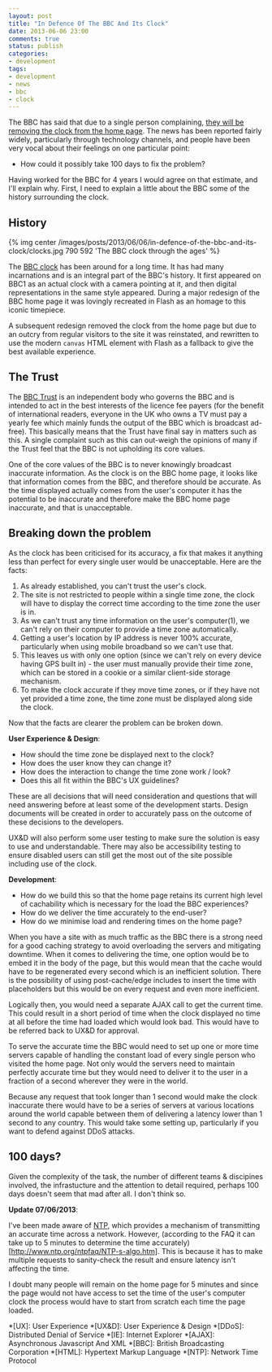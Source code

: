 ```yaml
---
layout: post
title: "In Defence Of The BBC And Its Clock"
date: 2013-06-06 23:00
comments: true
status: publish
categories:
- development
tags:
- development
- news
- bbc
- clock
---
```


The BBC has said that due to a single person complaining, [they will be removing the clock from the home page](http://www.bbc.co.uk/news/entertainment-arts-22768861). The news has been reported fairly widely, particularly through technology channels, and people have been very vocal about their feelings on one particular point:

* How could it possibly take 100 days to fix the problem?

Having worked for the BBC for 4 years I would agree on that estimate, and I'll explain why. First, I need to explain a little about the BBC some of the history surrounding the clock.


History
-------

{% img center /images/posts/2013/06/06/in-defence-of-the-bbc-and-its-clock/clocks.jpg 790 592 'The BBC clock through the ages' %}

The [BBC clock](https://www.google.co.uk/search?q=bbc+clock&tbm=isch) has been around for a long time. It has had many incarnations and is an integral part of the BBC's history. It first appeared on BBC1 as an actual clock with a camera pointing at it, and then digital representations in the same style appeared. During a major redesign of the BBC home page it was lovingly recreated in Flash as an homage to this iconic timepiece.

A subsequent redesign removed the clock from the home page but due to an outcry from regular visitors to the site it was reinstated, and rewritten to use the modern `canvas` HTML element with Flash as a fallback to give the best available experience.


The Trust
---------

The [BBC Trust](http://www.bbc.co.uk/bbctrust/) is an independent body who governs the BBC and is intended to act in the best interests of the licence fee payers (for the benefit of international readers, everyone in the UK who owns a TV must pay a yearly fee which mainly funds the output of the BBC which is broadcast ad-free). This basically means that the Trust have final say in matters such as this. A single complaint such as this can out-weigh the opinions of many if the Trust feel that the BBC is not upholding its core values.

One of the core values of the BBC is to never knowingly broadcast inaccurate information. As the clock is on the BBC home page, it looks like that information comes from the BBC, and therefore should be accurate. As the time displayed actually comes from the user's computer it has the potential to be inaccurate and therefore make the BBC home page inaccurate, and that is unacceptable.


Breaking down the problem
-------------------------

As the clock has been criticised for its accuracy, a fix that makes it anything less than perfect for every single user would be unacceptable. Here are the facts:

1. As already established, you can't trust the user's clock.
2. The site is not restricted to people within a single time zone, the clock will have to display the correct time according to the time zone the user is in.
3. As we can't trust any time information on the user's computer(1), we can't rely on their computer to provide a time zone automatically.
4. Getting a user's location by IP address is never 100% accurate, particularly when using mobile broadband so we can't use that.
5. This leaves us with only one option (since we can't rely on every device having GPS built in) - the user must manually provide their time zone, which can be stored in a cookie or a similar client-side storage mechanism.
6. To make the clock accurate if they move time zones, or if they have not yet provided a time zone, the time zone must be displayed along side the clock.

Now that the facts are clearer the problem can be broken down.

**User Experience & Design**:

* How should the time zone be displayed next to the clock?
* How does the user know they can change it?
* How does the interaction to change the time zone work / look?
* Does this all fit within the BBC's UX guidelines?

These are all decisions that will need consideration and questions that will need answering before at least some of the development starts. Design documents will be created in order to accurately pass on the outcome of these decisions to the developers.

UX&D will also perform some user testing to make sure the solution is easy to use and understandable. There may also be accessibility testing to ensure disabled users can still get the most out of the site possible including use of the clock.

**Development**:

* How do we build this so that the home page retains its current high level of cachability which is necessary for the load the BBC experiences?
* How do we deliver the time accurately to the end-user?
* How do we minimise load and rendering times on the home page?

When you have a site with as much traffic as the BBC there is a strong need for a good caching strategy to avoid overloading the servers and mitigating downtime. When it comes to delivering the time, one option would be to embed it in the body of the page, but this would mean that the cache would have to be regenerated every second which is an inefficient solution. There is the possibility of using post-cache/edge includes to insert the time with placeholders but this would be on every request and even more inefficient.

Logically then, you would need a separate AJAX call to get the current time. This could result in a short period of time when the clock displayed no time at all before the time had loaded which would look bad. This would have to be referred back to UX&D for approval.

To serve the accurate time the BBC would need to set up one or more time servers capable of handling the constant load of every single person who visited the home page. Not only would the servers need to maintain perfectly accurate time but they would need to deliver it to the user in a fraction of a second wherever they were in the world.

Because any request that took longer than 1 second would make the clock inaccurate there would have to be a series of servers at various locations around the world capable between them of delivering a latency lower than 1 second to any country. This would take some setting up, particularly if you want to defend against DDoS attacks.


100 days?
---------

Given the complexity of the task, the number of different teams & discipines involved, the infrastucture and the attention to detail required, perhaps 100 days doesn't seem that mad after all. I don't think so.


**Update 07/06/2013**:

I've been made aware of [NTP](http://www.ntp.org), which provides a mechanism of transmitting an accurate time across a network. However, (according to the FAQ it can take up to 5 minutes to determine the time accurately)[http://www.ntp.org/ntpfaq/NTP-s-algo.htm]. This is because it has to make multiple requests to sanity-check the result and ensure latency isn't affecting the time.

I doubt many people will remain on the home page for 5 minutes and since the page would not have access to set the time of the user's computer clock the process would have to start from scratch each time the page loaded.



*[UX]: User Experience
*[UX&D]: User Experience & Design
*[DDoS]: Distributed Denial of Service
*[IE]: Internet Explorer
*[AJAX]: Asynchronous Javascript And XML
*[BBC]: British Broadcasting Corporation
*[HTML]: Hypertext Markup Language
*[NTP]: Network Time Protocol